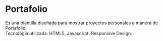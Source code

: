 # Portafolio

Es una plantilla diseñada para mostrar proyectos personales a manera de Portafolio.</br>
Tecnología utilizada: HTML5, Javascript, Responsive Design.
